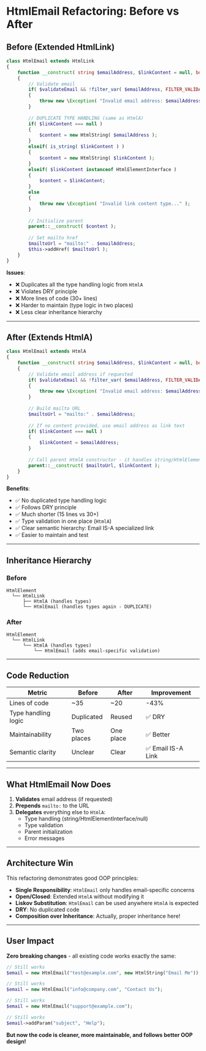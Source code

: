 # HtmlEmail Refactoring: Before vs After

## Before (Extended HtmlLink)

```php
class HtmlEmail extends HtmlLink
{
    function __construct( string $emailAddress, $linkContent = null, bool $validateEmail = true )
    {
        // Validate email
        if( $validateEmail && !filter_var( $emailAddress, FILTER_VALIDATE_EMAIL ) )
        {
            throw new \Exception( "Invalid email address: $emailAddress" );
        }
        
        // DUPLICATE TYPE HANDLING (same as HtmlA)
        if( $linkContent === null )
        {
            $content = new HtmlString( $emailAddress );
        }
        elseif( is_string( $linkContent ) )
        {
            $content = new HtmlString( $linkContent );
        }
        elseif( $linkContent instanceof HtmlElementInterface )
        {
            $content = $linkContent;
        }
        else
        {
            throw new \Exception( "Invalid link content type..." );
        }
        
        // Initialize parent
        parent::__construct( $content );
        
        // Set mailto href
        $mailtoUrl = "mailto:" . $emailAddress;
        $this->addHref( $mailtoUrl );
    }
}
```

**Issues**:
- ❌ Duplicates all the type handling logic from `HtmlA`
- ❌ Violates DRY principle
- ❌ More lines of code (30+ lines)
- ❌ Harder to maintain (type logic in two places)
- ❌ Less clear inheritance hierarchy

---

## After (Extends HtmlA)

```php
class HtmlEmail extends HtmlA
{
    function __construct( string $emailAddress, $linkContent = null, bool $validateEmail = true )
    {
        // Validate email address if requested
        if( $validateEmail && !filter_var( $emailAddress, FILTER_VALIDATE_EMAIL ) )
        {
            throw new \Exception( "Invalid email address: $emailAddress" );
        }
        
        // Build mailto URL
        $mailtoUrl = "mailto:" . $emailAddress;
        
        // If no content provided, use email address as link text
        if( $linkContent === null )
        {
            $linkContent = $emailAddress;
        }
        
        // Call parent HtmlA constructor - it handles string/HtmlElementInterface/null
        parent::__construct( $mailtoUrl, $linkContent );
    }
}
```

**Benefits**:
- ✅ No duplicated type handling logic
- ✅ Follows DRY principle
- ✅ Much shorter (15 lines vs 30+)
- ✅ Type validation in one place (`HtmlA`)
- ✅ Clear semantic hierarchy: Email IS-A specialized link
- ✅ Easier to maintain and test

---

## Inheritance Hierarchy

### Before
```
HtmlElement
  └── HtmlLink
      ├── HtmlA (handles types)
      └── HtmlEmail (handles types again - DUPLICATE)
```

### After
```
HtmlElement
  └── HtmlLink
      └── HtmlA (handles types)
          └── HtmlEmail (adds email-specific validation)
```

---

## Code Reduction

| Metric | Before | After | Improvement |
|--------|--------|-------|-------------|
| Lines of code | ~35 | ~20 | -43% |
| Type handling logic | Duplicated | Reused | ✅ DRY |
| Maintainability | Two places | One place | ✅ Better |
| Semantic clarity | Unclear | Clear | ✅ Email IS-A Link |

---

## What HtmlEmail Now Does

1. **Validates** email address (if requested)
2. **Prepends** `mailto:` to the URL
3. **Delegates** everything else to `HtmlA`:
   - Type handling (string/HtmlElementInterface/null)
   - Type validation
   - Parent initialization
   - Error messages

---

## Architecture Win

This refactoring demonstrates good OOP principles:

- **Single Responsibility**: `HtmlEmail` only handles email-specific concerns
- **Open/Closed**: Extended `HtmlA` without modifying it
- **Liskov Substitution**: `HtmlEmail` can be used anywhere `HtmlA` is expected
- **DRY**: No duplicated code
- **Composition over Inheritance**: Actually, proper inheritance here!

---

## User Impact

**Zero breaking changes** - all existing code works exactly the same:

```php
// Still works
$email = new HtmlEmail("test@example.com", new HtmlString("Email Me"));

// Still works
$email = new HtmlEmail("info@company.com", "Contact Us");

// Still works
$email = new HtmlEmail("support@example.com");

// Still works
$email->addParam("subject", "Help");
```

**But now the code is cleaner, more maintainable, and follows better OOP design!**
